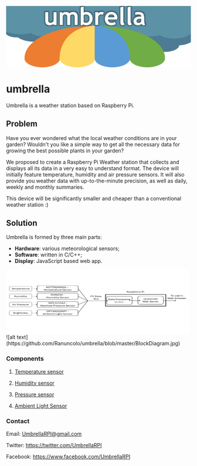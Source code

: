 ![alt text](https://github.com/Ranuncolo/umbrella/blob/master/header.jpg)

# umbrella

Umbrella is a weather station based on Raspberry Pi.


## Problem
Have you ever wondered what the local weather conditions are in your garden? Wouldn't you like a simple way to get all the necessary data for growing the best possible plants in your garden? 

We proposed to create a Raspberry Pi Weather station that collects and displays all its data in a very easy to understand format. The device will initially feature temperature, humidity and air pressure sensors.
It will also provide you weather data with up-to-the-minute precision, as well as daily, weekly and monthly summaries.

This device will be significantly smaller and cheaper than a conventional weather station :)

## Solution

Umbrella is formed by three main parts: 
- **Hardware**: various meteorological sensors;
- **Software**: written in C/C++;
- **Display**: JavaScript based web app.



<div style="width: 500px; height: 176px; overflow:hidden;">
  <img src="https://github.com/Ranuncolo/umbrella/blob/master/BlockDiagram.jpg" width="500" height="176">
</div>
![alt text](https://github.com/Ranuncolo/umbrella/blob/master/BlockDiagram.jpg)

### Components

1. [Temperature sensor](http://uk.farnell.com/on-semiconductor/nct75dmr2g/temperature-sensor-3deg-c-msop/dp/2627996)

2. [Humidity sensor](http://uk.farnell.com/honeywell/hih6030-021-001/sensor-humidity-no-filter-4-5/dp/2356755?st=hih6030-021-001)

3. [Pressure sensor](http://uk.farnell.com/nxp/mpl3115a2/pressure-sensor-20-110kpa-8lga/dp/2009084)

4. [Ambient Light Sensor](http://uk.farnell.com/texas-instruments/opt3001dnpt/ambient-light-sensor-uson-6/dp/2504234)
  
### Contact    
    
Email: UmbrellaRPI@gmail.com
    
Twitter: https://twitter.com/UmbrellaRPI
    
Facebook: https://www.facebook.com/UmbrellaRPI
